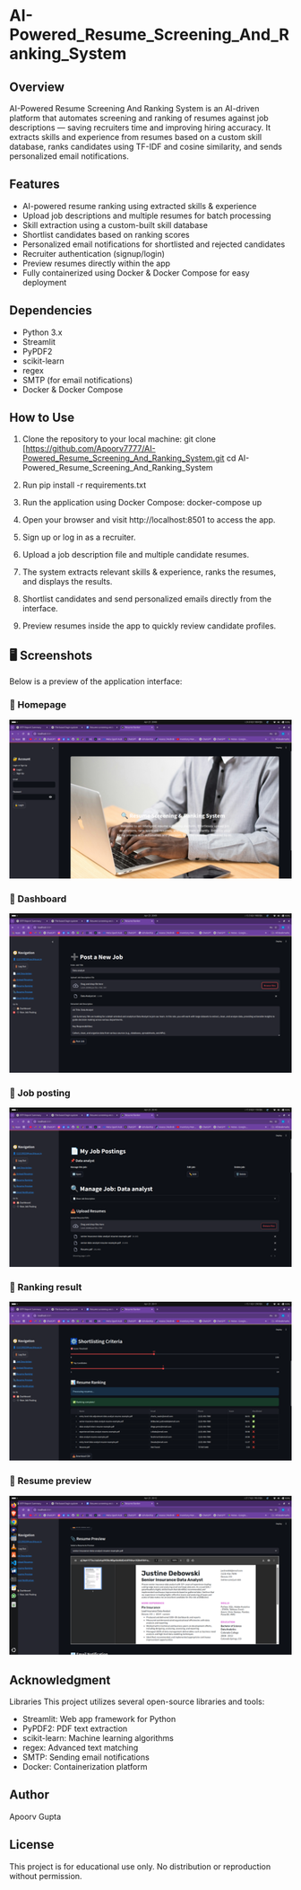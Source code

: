 # AI-Powered_Resume_Screening_And_Ranking_System

## Overview
AI-Powered Resume Screening And Ranking System is an AI-driven platform that automates screening and ranking of resumes against job descriptions — saving recruiters time and improving hiring accuracy. It extracts skills and experience from resumes based on a custom skill database, ranks candidates using TF-IDF and cosine similarity, and sends personalized email notifications.

## Features
- AI-powered resume ranking using extracted skills & experience
- Upload job descriptions and multiple resumes for batch processing
- Skill extraction using a custom-built skill database
- Shortlist candidates based on ranking scores
- Personalized email notifications for shortlisted and rejected candidates
- Recruiter authentication (signup/login)
- Preview resumes directly within the app
- Fully containerized using Docker & Docker Compose for easy deployment

## Dependencies
- Python 3.x
- Streamlit
- PyPDF2
- scikit-learn
- regex
- SMTP (for email notifications)
- Docker & Docker Compose

## How to Use
1. Clone the repository to your local machine:
   git clone [https://github.com/Apoorv7777/AI-Powered_Resume_Screening_And_Ranking_System.git
   cd AI-Powered_Resume_Screening_And_Ranking_System

2. Run pip install -r requirements.txt
   
3. Run the application using Docker Compose:
   docker-compose up

4. Open your browser and visit http://localhost:8501 to access the app.

5. Sign up or log in as a recruiter.

6. Upload a job description file and multiple candidate resumes.

7. The system extracts relevant skills & experience, ranks the resumes, and displays the results.

8. Shortlist candidates and send personalized emails directly from the interface.

9. Preview resumes inside the app to quickly review candidate profiles.

## 🖥️ Screenshots
Below is a preview of the application interface:

### 📌 Homepage
![Homepage](Screenshots/Screenshot1.png)

### 📌 Dashboard
![Dashboard](Screenshots/Screenshot2.png)

### 📌 Job posting
![Job posting](Screenshots/Screenshot3.png)

### 📌 Ranking result
![Ranking result](Screenshots/Screenshot4.png)

### 📌 Resume preview
![Resume preview](Screenshots/Screenshot5.png)

## Acknowledgment
Libraries
This project utilizes several open-source libraries and tools:
- Streamlit: Web app framework for Python
- PyPDF2: PDF text extraction
- scikit-learn: Machine learning algorithms
- regex: Advanced text matching
- SMTP: Sending email notifications
- Docker: Containerization platform

## Author
Apoorv Gupta

## License
This project is for educational use only. No distribution or reproduction without permission.
